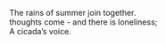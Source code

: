 The rains of summer join together.    
thoughts come - and there is loneliness;    
A cicada’s voice.    

